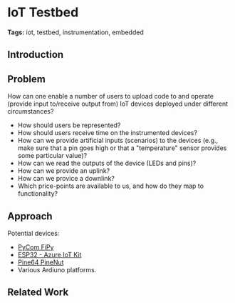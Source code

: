 # IoT Testbed

**Tags:** iot, testbed, instrumentation, embedded

## Introduction

## Problem

How can one enable a number of users to upload code to and operate (provide input to/receive output from) IoT devices deployed under different circumstances?

- How should users be represented?
- How should users receive time on the instrumented devices?
- How can we provide artificial inputs (scenarios) to the devices (e.g., make sure that a pin goes high or that a "temperature" sensor provides some particular value)?
- How can we read the outputs of the device (LEDs and pins)?
- How can we provide an uplink?
- How can we provice a downlink?
- Which price-points are available to us, and how do they map to functionality?

## Approach

Potential devices:
- [PyCom FiPy](https://pycom.io/product/fipy/)
- [ESP32 - Azure IoT Kit](https://www.espressif.com/en/products/devkits/esp32-azure-kit/overview)
- [Pine64 PineNut](https://pine64.com/product/pinenut-model12s-wifi-ble5-stamp/?v=b440ee21efe2)
- Various Ardiuno platforms.

## Related Work

